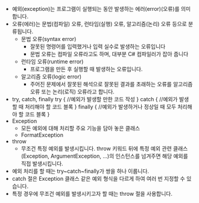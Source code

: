 - 예외(exception)는 프로그램이 실행되는 동안 발생하는 에러(error)(오류)를 의미합니다.
- 오류(에러)는 문법(컴파일) 오류, 런타임(실행) 오류, 알고리즘(논리) 오류 등으로 분류됩니다.
	- 문법 오류(syntax error)
		- 잘못된 명령어를 입력했거나 입력 실수로 발생하는 오류입니다
		- 문법 오류는 컴파일 오류라고도 하며, 대부분 C# 컴파일러가 잡아 줍니다
	- 런타임 오류(runtime error)
		- 프로그램을 만든 후 실행할 때 발생하는 오류입니다.
	- 알고리즘 오류(logic error)
		- 주어진 문제에서 잘못된 해석으로 잘못된 결과를 초래하는 오류를 알고리즘 오류 또는 논리(로직) 오류라고 합니다. 
- try, catch, finally
		try
		{
		    //예외가 발생할 만한 코드 작성
		}
		catch
		{
		    //예외가 발생할 때 처리해야 할 코드 블록
		}
		finally
		{
		    //예외가 발생하거나 정상일 때 모두 처리해야 할 코드 블록
		} 
- Exception
	- 모든 예외에 대해 처리할 주요 기능을 담아 놓은 클래스
	- FormatException
- throw
	- 무조건 특정 예외를 발생시킵니다. throw 키워드 뒤에 특정 예외 관련 클래스(Exception, ArgumentException, ...)의 인스턴스를 넘겨주면 해당 예외를 직접 발생시킵니다.
- 예외 처리를 할 때는 try~catch~finally가 쌍을 하나 이룹니다. 
- catch 절은 Exception 클래스 같은 예외 형식을 다르게 하여 여러 번 지정할 수 있습니다. 
- 특정 경우에 무조건 예외를 발생시키고자 할 때는 throw 절을 사용합니다.